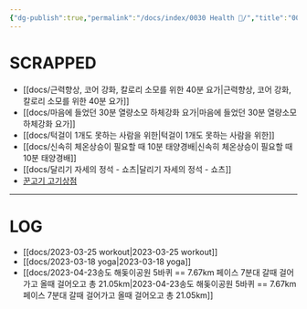 ```yaml
---
{"dg-publish":true,"permalink":"/docs/index/0030 Health 💪/","title":"0030 Health 💪"}
---
```



# SCRAPPED

- [[docs/근력향상, 코어 강화, 칼로리 소모를 위한 40분 요가\|근력향상, 코어 강화, 칼로리 소모를 위한 40분 요가]]
- [[docs/마음에 들었던 30분 열량소모 하체강화 요가\|마음에 들었던 30분 열량소모 하체강화 요가]]
- [[docs/턱걸이 1개도 못하는 사람을 위한\|턱걸이 1개도 못하는 사람을 위한]]
- [[docs/신속히 체온상승이 필요할 때 10분 태양경배\|신속히 체온상승이 필요할 때 10분 태양경배]]
- [[docs/달리기 자세의 정석 - 쇼츠\|달리기 자세의 정석 - 쇼츠]]
- [꾼고기 고기상점](http://kkungogi.com/)


---

# LOG

- [[docs/2023-03-25 workout\|2023-03-25 workout]]
- [[docs/2023-03-18 yoga\|2023-03-18 yoga]]
- [[docs/2023-04-23송도 해돚이공원 5바퀴 == 7.67km 페이스 7분대 갈때 걸어가고 올때 걸어오고 총 21.05km\|2023-04-23송도 해돚이공원 5바퀴 == 7.67km 페이스 7분대 갈때 걸어가고 올때 걸어오고 총 21.05km]]
